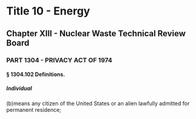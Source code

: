 
# Title 10 - Energy
## Chapter XIII - Nuclear Waste Technical Review Board
### PART 1304 - PRIVACY ACT OF 1974
#### § 1304.102 Definitions.
##### Individual

(b)means any citizen of the United States or an alien lawfully admitted for permanent residence;
